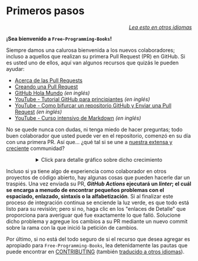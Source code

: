 # Primeros pasos

<div align="right" markdown="1">

*[Lea esto en otros idiomas](../README.md#translations)*

</div>

**¡Sea bienvenido a `Free-Programming-Books`!**

Siempre damos una calurosa bienvenida a los nuevos colaboradores; incluso a aquellos que realizan su primera Pull Request (PR) en GitHub. Si es usted uno de ellos, aquí van algunos recursos que quizás le pueden ayudar:

* [Acerca de las Pull Requests](https://docs.github.com/es/github/collaborating-with-pull-requests/proposing-changes-to-your-work-with-pull-requests/about-pull-requests)
* [Creando una Pull Request](https://docs.github.com/es/github/collaborating-with-pull-requests/proposing-changes-to-your-work-with-pull-requests/creating-a-pull-request)
* [GitHub Hola Mundo](https://docs.github.com/en/get-started/quickstart/hello-world) *(en inglés)*
* [YouTube - Tutorial GitHub para principiantes](https://www.youtube.com/watch?v=0fKg7e37bQE) *(en inglés)*
* [YouTube - Como bifurcar un repositorio GitHub y Enviar una Pull Request](https://www.youtube.com/watch?v=G1I3HF4YWEw) *(en inglés)*
* [YouTube - Curso intensivo de Markdown](https://www.youtube.com/watch?v=HUBNt18RFbo) *(en inglés)*


No se quede nunca con dudas, ni tenga miedo de hacer preguntas; todo buen colaborador que usted puede ver en el repositorio, comenzó en su día con una primera PR. Así que... ¿qué tal si se une a [nuestra extensa y creciente](https://www.apiseven.com/en/contributor-graph?chart=contributorOverTime&repo=ebookfoundation/free-programming-books) communidad?

<details align="center" markdown="1">
<summary>Click para detalle gráfico sobre dicho crecimiento</summary>

[![EbookFoundation/free-programming-books's Contributor over time Graph](https://contributor-overtime-api.apiseven.com/contributors-svg?chart=contributorOverTime&repo=ebookfoundation/free-programming-books)](https://www.apiseven.com/en/contributor-graph?chart=contributorOverTime&repo=ebookfoundation/free-programming-books)

[![EbookFoundation/free-programming-books's Monthly Active Contributors graph](https://contributor-overtime-api.apiseven.com/contributors-svg?chart=contributorMonthlyActivity&repo=ebookfoundation/free-programming-books)](https://www.apiseven.com/en/contributor-graph?chart=contributorMonthlyActivity&repo=ebookfoundation/free-programming-books)

</details>

Incluso si ya tiene algo de experiencia como colaborador en otros proyectos de código abierto, hay algunas cosas que pueden hacerle dar un traspiés. Una vez enviada su PR, ***GitHub Actions* ejecutará un *linter*; el cuál se encarga a menudo de encontrar pequeños problemas con el espaciado, enlazado, sintaxis o la alfabetización**. Si al finalizar este proceso de integración continua se enciende la luz verde, es que todo está listo para su revisión; pero si no, haga clic en los "enlaces de Detalle" que proporciona para averiguar qué fue exactamente lo que falló. Solucione dicho problema y agregue los cambios a su PR mediante un nuevo commit sobre la rama con la que inició la petición de cambios.

Por último, si no está del todo seguro de si el recurso que desea agregar es apropiado para `Free-Programming-Books`, lea detenidamente las pautas que puede encontrar en [CONTRIBUTING](CONTRIBUTING-es.md) (también [traducido a otros idiomas](../README.md#translations)).
